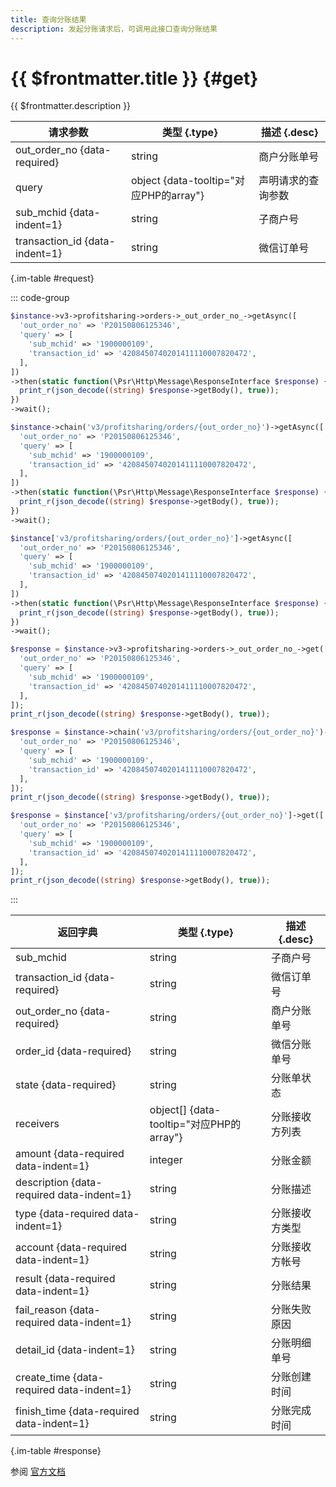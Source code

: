 ```yaml
---
title: 查询分账结果
description: 发起分账请求后，可调用此接口查询分账结果
---
```


# {{ $frontmatter.title }} {#get}

{{ $frontmatter.description }}

| 请求参数 | 类型 {.type} | 描述 {.desc}
| --- | --- | ---
| out_order_no {data-required} | string | 商户分账单号
| query | object {data-tooltip="对应PHP的array"} | 声明请求的查询参数
| sub_mchid {data-indent=1} | string | 子商户号
| transaction_id {data-indent=1} | string | 微信订单号

{.im-table #request}

::: code-group

```php [异步纯链式]
$instance->v3->profitsharing->orders->_out_order_no_->getAsync([
  'out_order_no' => 'P20150806125346',
  'query' => [
    'sub_mchid' => '1900000109',
    'transaction_id' => '4208450740201411110007820472',
  ],
])
->then(static function(\Psr\Http\Message\ResponseInterface $response) {
  print_r(json_decode((string) $response->getBody(), true));
})
->wait();
```

```php [异步声明式]
$instance->chain('v3/profitsharing/orders/{out_order_no}')->getAsync([
  'out_order_no' => 'P20150806125346',
  'query' => [
    'sub_mchid' => '1900000109',
    'transaction_id' => '4208450740201411110007820472',
  ],
])
->then(static function(\Psr\Http\Message\ResponseInterface $response) {
  print_r(json_decode((string) $response->getBody(), true));
})
->wait();
```

```php [异步属性式]
$instance['v3/profitsharing/orders/{out_order_no}']->getAsync([
  'out_order_no' => 'P20150806125346',
  'query' => [
    'sub_mchid' => '1900000109',
    'transaction_id' => '4208450740201411110007820472',
  ],
])
->then(static function(\Psr\Http\Message\ResponseInterface $response) {
  print_r(json_decode((string) $response->getBody(), true));
})
->wait();
```

```php [同步纯链式]
$response = $instance->v3->profitsharing->orders->_out_order_no_->get([
  'out_order_no' => 'P20150806125346',
  'query' => [
    'sub_mchid' => '1900000109',
    'transaction_id' => '4208450740201411110007820472',
  ],
]);
print_r(json_decode((string) $response->getBody(), true));
```

```php [同步声明式]
$response = $instance->chain('v3/profitsharing/orders/{out_order_no}')->get([
  'out_order_no' => 'P20150806125346',
  'query' => [
    'sub_mchid' => '1900000109',
    'transaction_id' => '4208450740201411110007820472',
  ],
]);
print_r(json_decode((string) $response->getBody(), true));
```

```php [同步属性式]
$response = $instance['v3/profitsharing/orders/{out_order_no}']->get([
  'out_order_no' => 'P20150806125346',
  'query' => [
    'sub_mchid' => '1900000109',
    'transaction_id' => '4208450740201411110007820472',
  ],
]);
print_r(json_decode((string) $response->getBody(), true));
```

:::

| 返回字典 | 类型 {.type} | 描述 {.desc}
| --- | --- | ---
| sub_mchid | string | 子商户号
| transaction_id {data-required} | string | 微信订单号
| out_order_no {data-required} | string | 商户分账单号
| order_id {data-required} | string | 微信分账单号
| state {data-required} | string | 分账单状态
| receivers | object[] {data-tooltip="对应PHP的array"} | 分账接收方列表
| amount {data-required data-indent=1} | integer | 分账金额
| description {data-required data-indent=1} | string | 分账描述
| type {data-required data-indent=1} | string | 分账接收方类型
| account {data-required data-indent=1} | string | 分账接收方帐号
| result {data-required data-indent=1} | string | 分账结果
| fail_reason {data-required data-indent=1} | string | 分账失败原因
| detail_id {data-indent=1} | string | 分账明细单号
| create_time {data-required data-indent=1} | string | 分账创建时间
| finish_time {data-required data-indent=1} | string | 分账完成时间

{.im-table #response}

参阅 [官方文档](https://pay.weixin.qq.com/wiki/doc/apiv3_partner/apis/chapter8_1_2.shtml)
